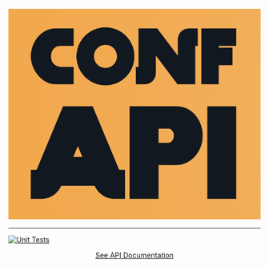 <p align="center">
  <img src="https://github.com/illini-motorsports/confapi/blob/dev/assets/confapi_logo.png?raw=true" alt="ConfAPI">
</p>
<hr>

[![Unit Tests](https://github.com/illini-motorsports/confapi/actions/workflows/python_tests.yml/badge.svg)](https://github.com/illini-motorsports/confapi/actions/workflows/python_tests.yml)

<p align="center">
  <a href="https://github.com/illini-motorsports/confapi/tree/main/docs">
    See API Documentation
  </a>
</p>